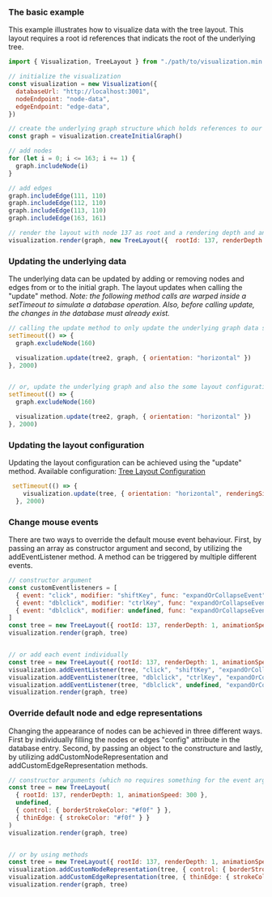 ### The basic example

This example illustrates how to visualize data with the tree layout. This layout requires a root id references that indicats the root of the underlying tree.

```javascript
import { Visualization, TreeLayout } from "./path/to/visualization.min.js"

// initialize the visualization
const visualization = new Visualization({
  databaseUrl: "http://localhost:3001",
  nodeEndpoint: "node-data",
  edgeEndpoint: "edge-data",
})

// create the underlying graph structure which holds references to our data
const graph = visualization.createInitialGraph()

// add nodes
for (let i = 0; i <= 163; i += 1) {
  graph.includeNode(i)
}

// add edges
graph.includeEdge(111, 110)
graph.includeEdge(112, 110)
graph.includeEdge(113, 110)
graph.includeEdge(163, 161)

// render the layout with node 137 as root and a rendering depth and an optional animation speed change
visualization.render(graph, new TreeLayout({  rootId: 137, renderDepth: 1, animationSpeed: 900 }))

```

### Updating the underlying data

The underlying data can be updated by adding or removing nodes and edges from or to the initial graph. The layout updates when calling the "update" method. <em>Note: the following method calls are warped inside a setTimeout to simulate a database operation. Also, before calling update, the changes in the database must already exist.</em>

```javascript
// calling the update method to only update the underlying graph data structure
setTimeout(() => {
  graph.excludeNode(160)

  visualization.update(tree2, graph, { orientation: "horizontal" })
}, 2000)


// or, update the underlying graph and also the some layout configuration
setTimeout(() => {
  graph.excludeNode(160)

  visualization.update(tree2, graph, { orientation: "horizontal" })
}, 2000)
```

### Updating the layout configuration

Updating the layout configuration can be achieved using the "update" method. Available configuration: [Tree Layout Configuration](./TreeLayoutConfiguration.html)

```javascript
 setTimeout(() => {
    visualization.update(tree, { orientation: "horizontal", renderingSize: "max", renderDepth: 1 })
  }, 2000)
```

### Change mouse events

There are two ways to override the default mouse event behaviour. First, by passing an array as constructor argument and second, by utilizing the addEventListener method. A method can be triggered by multiple different events.

```javascript
// constructor argument
const customEventlisteners = [
  { event: "click", modifier: "shiftKey", func: "expandOrCollapseEvent" },
  { event: "dblclick", modifier: "ctrlKey", func: "expandOrCollapseEvent" },
  { event: "dblclick", modifier: undefined, func: "expandOrCollapseEvent" },
]
const tree = new TreeLayout({ rootId: 137, renderDepth: 1, animationSpeed: 900 }, customEventlisteners)
visualization.render(graph, tree)


// or add each event individually
const tree = new TreeLayout({ rootId: 137, renderDepth: 1, animationSpeed: 900 })
visualization.addEventListener(tree, "click", "shiftKey", "expandOrCollapseEvent")
visualization.addEventListener(tree, "dblclick", "ctrlKey", "expandOrCollapseEvent")
visualization.addEventListener(tree, "dblclick", undefined, "expandOrCollapseEvent")
visualization.render(graph, tree)

```

### Override default node and edge representations

Changing the appearance of nodes can be achieved in three different ways. First by individually filling the nodes or edges "config" attribute in the database entry. Second, by passing an object to the constructure and lastly, by utilizing addCustomNodeRepresentation and addCustomEdgeRepresentation methods.

```javascript
// constructor arguments (which no requires something for the event argument)
const tree = new TreeLayout(
  { rootId: 137, renderDepth: 1, animationSpeed: 300 }, 
  undefined, 
  { control: { borderStrokeColor: "#f0f" } }, 
  { thinEdge: { strokeColor: "#f0f" } }
)
visualization.render(graph, tree)


// or by using methods
const tree = new TreeLayout({ rootId: 137, renderDepth: 1, animationSpeed: 300 })
visualization.addCustomNodeRepresentation(tree, { control: { borderStrokeColor: "#f0f" } })
visualization.addCustomEdgeRepresentation(tree, { thinEdge: { strokeColor: "#f0f" } })
visualization.render(graph, tree)
```